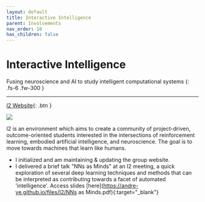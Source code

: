 ```yaml
---
layout: default
title: Interactive Intelligence
parent: Involvements
nav_order: 10
has_children: false
---
```


# Interactive Intelligence

Fusing neuroscience and AI to study intelligent computational systems
{: .fs-6 .fw-300 }

---

[I2 Website](https://interactive-intelligence.github.io/){: .btn }

![](https://interactive-intelligence.github.io/assets/images/site-banner.png)

I2 is an environment which aims to create a community of project-driven, outcome-oriented students interested in the intersections of reinforcement learning, embodied artificial intelligence, and neuroscience. The goal is to move towards machines that learn like humans.

- I initialized and am maintaining & updating the group website.
- I delivered a brief talk "NNs as Minds" at an I2 meeting, a quick exploration of several deep learning techniques and methods that can be interpreted as contributing towards a facet of automated 'intelligence'. Access slides [here](https://andre-ye.github.io/files/I2/NNs as Minds.pdf){:target="_blank"}
